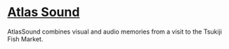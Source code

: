 [Atlas Sound](http://joshua.coronado.io/software/atlas_sound.html)
===========

AtlasSound combines visual and audio memories from a visit to the Tsukiji Fish Market.
